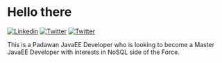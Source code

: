 # Hello there 
[![Linkedin](https://img.shields.io/badge/Linkedin-123?style=flat&logo=Linkedin&color=blue)](https://www.linkedin.com/in/atorresleticia/)
[![Twitter](https://img.shields.io/badge/Twitter-123?style=flat&logo=Twitter&color=blue&logoColor=white)](https://twitter.com/atorresleticia_)
[![Twitter](https://img.shields.io/badge/Facebook-123?style=flat&logo=Facebook&color=blue&logoColor=white)](https://www.facebook.com/atorresleticia)
<!--
**atorresleticia/atorresleticia** is a ✨ _special_ ✨ repository because its `README.md` (this file) appears on your GitHub profile.

Here are some ideas to get you started:

- 🔭 I’m currently working on ...
- 🌱 I’m currently learning ...
- 👯 I’m looking to collaborate on ...
- 🤔 I’m looking for help with ...
- 💬 Ask me about ...
- 📫 How to reach me: ...
- 😄 Pronouns: ...
- ⚡ Fun fact: ...
-->

This is a Padawan JavaEE Developer who is looking to become a Master JavaEE Developer with interests in NoSQL side of the Force.
